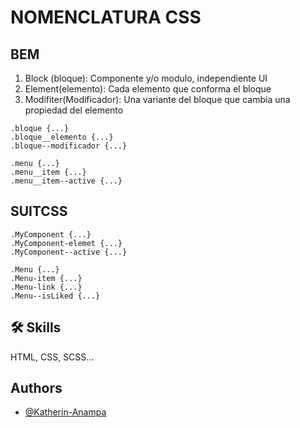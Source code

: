 # NOMENCLATURA CSS
 
## BEM
 
1. Block (bloque): Componente y/o modulo, independiente UI
2. Element(elemento): Cada elemento que conforma el bloque
3. Modifiter(Modificador): Una variante del bloque que cambia una propiedad del elemento


```
.bloque {...}
.bloque__elemento {...}
.bloque--modificador {...}

```
```
.menu {...}
.menu__item {...}
.menu__item--active {...}
```

## SUITCSS

```
.MyComponent {...}
.MyComponent-elemet {...}
.MyComponent--active {...}
```

```
.Menu {...}
.Menu-item {...}
.Menu-link {...}
.Menu--isLiked {...}

```



## 🛠 Skills
HTML, CSS, SCSS...

## Authors

- [@Katherin-Anampa](https://www.github.com/kate-anampa)